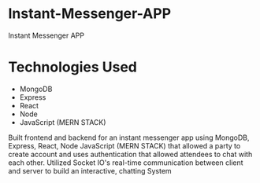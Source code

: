 # Instant-Messenger-APP
Instant Messenger APP
# Technologies Used
- MongoDB 
- Express 
- React 
- Node 
- JavaScript (MERN STACK)

Built frontend and backend for an instant messenger app using MongoDB, Express, React, Node JavaScript (MERN STACK) that allowed a party to create account and uses authentication that allowed attendees to chat with each other.
Utilized Socket IO's real-time communication between client and server to build an interactive, chatting System
